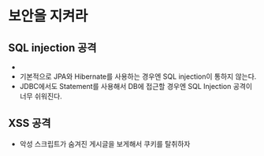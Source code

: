# 보안을 지켜라

## SQL injection 공격
- []()
- 기본적으로 JPA와 Hibernate를 사용하는 경우엔 SQL injection이 통하지 않는다.
- JDBC에서도 Statement를 사용해서 DB에 접근할 경우엔 SQL Injection 공격이 너무 쉬워진다.


## XSS 공격
- 악성 스크립트가 숨겨진 게시글을 보게해서 쿠키를 탈취하자
